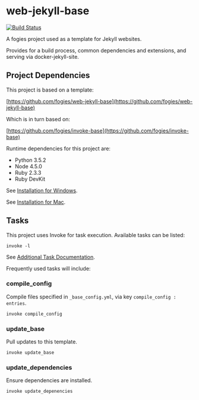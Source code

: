 # web-jekyll-base

[![Build Status](https://travis-ci.org/fogies/invoke-base.svg?branch=master)](https://travis-ci.org/fogies/invoke-base)

A fogies project used as a template for Jekyll websites.

Provides for a build process, common dependencies and extensions, and serving via docker-jekyll-site.

## Project Dependencies

This project is based on a template:

[https://github.com/fogies/web-jekyll-base](https://github.com/fogies/web-jekyll-base)

Which is in turn based on:

[https://github.com/fogies/invoke-base](https://github.com/fogies/invoke-base)

Runtime dependencies for this project are:
- Python 3.5.2
- Node 4.5.0
- Ruby 2.3.3
- Ruby DevKit

See [Installation for Windows](https://github.com/fogies/invoke-base/blob/master/readme/install_windows.md).

See [Installation for Mac](https://github.com/fogies/invoke-base/blob/master/readme/install_mac.md).

## Tasks

This project uses Invoke for task execution. Available tasks can be listed:

`invoke -l`

See [Additional Task Documentation](https://github.com/fogies/invoke-base/blob/master/readme/invoke.md).

Frequently used tasks will include:

### compile_config

Compile files specified in `_base_config.yml`, via key `compile_config : entries`.

`invoke compile_config` 

### update_base

Pull updates to this template.

`invoke update_base` 

### update_dependencies

Ensure dependencies are installed.

`invoke update_depenencies` 

